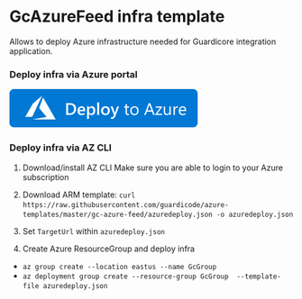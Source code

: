 # GcAzureFeed infra template

Allows to deploy Azure infrastructure needed for Guardicore integration application.

### Deploy infra via Azure portal

[![Deploy to Azure](https://raw.githubusercontent.com/Azure/azure-quickstart-templates/master/1-CONTRIBUTION-GUIDE/images/deploytoazure.svg?sanitize=true)](https://portal.azure.com/#create/Microsoft.Template/uri/https%3A%2F%2Fraw.githubusercontent.com%2Fguardicode%2Fazure-templates%2Fmaster%2Fgc-azure-feed%2fazuredeploy.json)


### Deploy infra via AZ CLI

1. Download/install AZ CLI
   Make sure you are able to login to your Azure subscription

2. Download ARM template: 
   `curl https://raw.githubusercontent.com/guardicode/azure-templates/master/gc-azure-feed/azuredeploy.json -o azuredeploy.json`

3. Set `TargetUrl` within `azuredeploy.json`

4. Create Azure ResourceGroup and deploy infra
  - `az group create --location eastus --name GcGroup`
  - `az deployment group create --resource-group GcGroup  --template-file azuredeploy.json`
